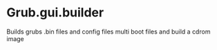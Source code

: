 # Grub.gui.builder
Builds grubs .bin files and config files multi boot files and build a cdrom image


